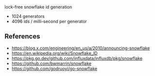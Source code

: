 lock-free snowflake id generation

- 1024 generators
- 4096 ids / milli-second per generator

## References

- https://blog.x.com/engineering/en_us/a/2010/announcing-snowflake
- https://en.wikipedia.org/wiki/Snowflake_ID
- https://pkg.go.dev/github.com/influxdata/influxdb/pkg/snowflake
- https://github.com/bwmarrin/snowflake
- https://github.com/godruoyi/go-snowflake
